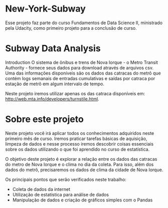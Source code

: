 # New-York-Subway

Esse projeto faz parte do curso Fundamentos de Data Science II, ministrado pela Udacity, como primeiro projeto para a conclusão de curso. 

# Subway Data Analysis
Introduction
O sistema de ônibus e trens de Nova Iorque - o Metro Transit Authority - fornece seus dados para download através de arquivos csv. Uma das informações disponíveis são os dados das catracas do metrô que contém logs semanais de entradas cumulativas e saídas por catraca por estação de metrô em algum intervalo de tempo.

Neste projeto iremos utilizar apenas os das catraca disponíveis em: http://web.mta.info/developers/turnstile.html.

# Sobre este projeto
Neste projeto você irá aplicar todos os conhecimentos adquiridos neste primeiro mês de curso. Iremos praticar tarefas básicas de aquisição, limpeza de dados e nesse processo iremos descobrir coisas essenciais sobre os dados utilizando o que foi aprendido no curso de estatística.

O objetivo deste projeto é explorar a relação entre os dados das catracas do metro de Nova Iorque e o clima no dia da coleta. Para isso, além dos dados do metrô, precisaremos os dados de clima da cidade de Nova Iorque.

Os principais pontos que serão verificados neste trabalho:

* Coleta de dados da internet
* Utilização de estatística para análise de dados
* Manipulação de dados e criação de gráficos simples com o Pandas
